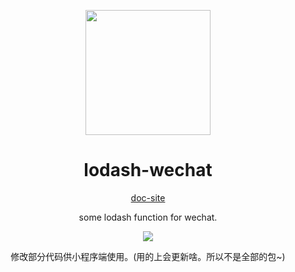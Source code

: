 <p align="center">
  <img src="https://www.lodashjs.com/img/lodash.png" height="200">
</p>

<h1 align="center">lodash-wechat</h1>
<p align="center"><a href="https://lodash-wechat.vercel.app/">doc-site</a></p>
<p align="center">
some lodash function for wechat.
<p>
<p align="center">
  <a href="https://www.npmjs.com/package/lodash-wechat"><img src="https://img.shields.io/npm/v/lodash-wechat?color=a1b858&label="></a>
<p>

<p align="center">
修改部分代码供小程序端使用。(用的上会更新啥。所以不是全部的包~)
<p>
